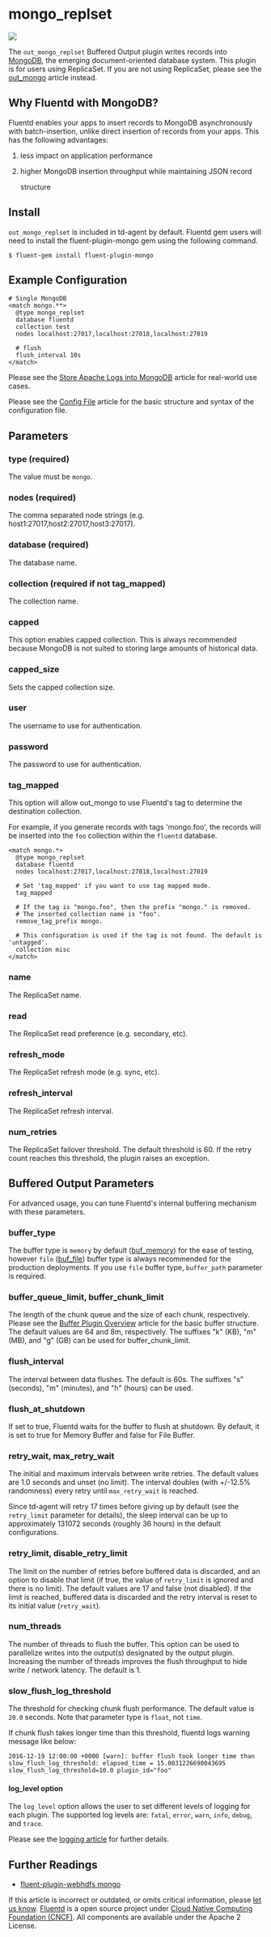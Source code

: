 # mongo\_replset

![](../.gitbook/assets/mongo_replset.png)

The `out_mongo_replset` Buffered Output plugin writes records into [MongoDB](http://mongodb.org/), the emerging document-oriented database system. This plugin is for users using ReplicaSet. If you are not using ReplicaSet, please see the [out\_mongo](mongo.md) article instead.

## Why Fluentd with MongoDB?

Fluentd enables your apps to insert records to MongoDB asynchronously with batch-insertion, unlike direct insertion of records from your apps. This has the following advantages:

1. less impact on application performance
2. higher MongoDB insertion throughput while maintaining JSON record

   structure

## Install

`out_mongo_replset` is included in td-agent by default. Fluentd gem users will need to install the fluent-plugin-mongo gem using the following command.

```text
$ fluent-gem install fluent-plugin-mongo
```

## Example Configuration

```text
# Single MongoDB
<match mongo.**>
  @type mongo_replset
  database fluentd
  collection test
  nodes localhost:27017,localhost:27018,localhost:27019

  # flush
  flush_interval 10s
</match>
```

Please see the [Store Apache Logs into MongoDB](../articles/apache-to-mongodb.md) article for real-world use cases.

Please see the [Config File](../configuration/config-file.md) article for the basic structure and syntax of the configuration file.

## Parameters

### type \(required\)

The value must be `mongo`.

### nodes \(required\)

The comma separated node strings \(e.g. host1:27017,host2:27017,host3:27017\).

### database \(required\)

The database name.

### collection \(required if not tag\_mapped\)

The collection name.

### capped

This option enables capped collection. This is always recommended because MongoDB is not suited to storing large amounts of historical data.

### capped\_size

Sets the capped collection size.

### user

The username to use for authentication.

### password

The password to use for authentication.

### tag\_mapped

This option will allow out\_mongo to use Fluentd's tag to determine the destination collection.

For example, if you generate records with tags 'mongo.foo', the records will be inserted into the `foo` collection within the `fluentd` database.

```text
<match mongo.*>
  @type mongo_replset
  database fluentd
  nodes localhost:27017,localhost:27018,localhost:27019

  # Set 'tag_mapped' if you want to use tag mapped mode.
  tag_mapped

  # If the tag is "mongo.foo", then the prefix "mongo." is removed.
  # The inserted collection name is "foo".
  remove_tag_prefix mongo.

  # This configuration is used if the tag is not found. The default is 'untagged'.
  collection misc
</match>
```

### name

The ReplicaSet name.

### read

The ReplicaSet read preference \(e.g. secondary, etc\).

### refresh\_mode

The ReplicaSet refresh mode \(e.g. sync, etc\).

### refresh\_interval

The ReplicaSet refresh interval.

### num\_retries

The ReplicaSet failover threshold. The default threshold is 60. If the retry count reaches this threshold, the plugin raises an exception.

## Buffered Output Parameters

For advanced usage, you can tune Fluentd's internal buffering mechanism with these parameters.

### buffer\_type

The buffer type is `memory` by default \([buf\_memory](../buffer/memory.md)\) for the ease of testing, however `file` \([buf\_file](../buffer/file.md)\) buffer type is always recommended for the production deployments. If you use `file` buffer type, `buffer_path` parameter is required.

### buffer\_queue\_limit, buffer\_chunk\_limit

The length of the chunk queue and the size of each chunk, respectively. Please see the [Buffer Plugin Overview](../buffer/) article for the basic buffer structure. The default values are 64 and 8m, respectively. The suffixes "k" \(KB\), "m" \(MB\), and "g" \(GB\) can be used for buffer\_chunk\_limit.

### flush\_interval

The interval between data flushes. The default is 60s. The suffixes "s" \(seconds\), "m" \(minutes\), and "h" \(hours\) can be used.

### flush\_at\_shutdown

If set to true, Fluentd waits for the buffer to flush at shutdown. By default, it is set to true for Memory Buffer and false for File Buffer.

### retry\_wait, max\_retry\_wait

The initial and maximum intervals between write retries. The default values are 1.0 seconds and unset \(no limit\). The interval doubles \(with +/-12.5% randomness\) every retry until `max_retry_wait` is reached.

Since td-agent will retry 17 times before giving up by default \(see the `retry_limit` parameter for details\), the sleep interval can be up to approximately 131072 seconds \(roughly 36 hours\) in the default configurations.

### retry\_limit, disable\_retry\_limit

The limit on the number of retries before buffered data is discarded, and an option to disable that limit \(if true, the value of `retry_limit` is ignored and there is no limit\). The default values are 17 and false \(not disabled\). If the limit is reached, buffered data is discarded and the retry interval is reset to its initial value \(`retry_wait`\).

### num\_threads

The number of threads to flush the buffer. This option can be used to parallelize writes into the output\(s\) designated by the output plugin. Increasing the number of threads improves the flush throughput to hide write / network latency. The default is 1.

### slow\_flush\_log\_threshold

The threshold for checking chunk flush performance. The default value is `20.0` seconds. Note that parameter type is `float`, not `time`.

If chunk flush takes longer time than this threshold, fluentd logs warning message like below:

```text
2016-12-19 12:00:00 +0000 [warn]: buffer flush took longer time than slow_flush_log_threshold: elapsed_time = 15.0031226690043695 slow_flush_log_threshold=10.0 plugin_id="foo"
```

#### log\_level option

The `log_level` option allows the user to set different levels of logging for each plugin. The supported log levels are: `fatal`, `error`, `warn`, `info`, `debug`, and `trace`.

Please see the [logging article](../deployment/logging.md) for further details.

## Further Readings

* [fluent-plugin-webhdfs mongo](https://github.com/fluent/fluent-plugin-mongo)

If this article is incorrect or outdated, or omits critical information, please [let us know](https://github.com/fluent/fluentd-docs-gitbook/issues?state=open). [Fluentd](http://www.fluentd.org/) is a open source project under [Cloud Native Computing Foundation \(CNCF\)](https://cncf.io/). All components are available under the Apache 2 License.

